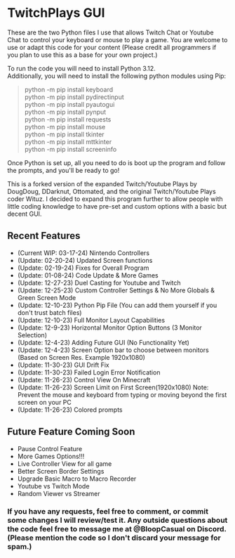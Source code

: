 
# TwitchPlays GUI
These are the two Python files I use that allows Twitch Chat or Youtube Chat to control your keyboard or mouse to play a game. You are welcome to use or adapt this code for your content (Please credit all programmers if you plan to use this as a base for your own project.)

To run the code you will need to install Python 3.12.  
Additionally, you will need to install the following python modules using Pip:  
> python -m pip install keyboard  
python -m pip install pydirectinput  
python -m pip install pyautogui  
python -m pip install pynput  
python -m pip install requests  
python -m pip install mouse  
python -m pip install tkinter  
python -m pip install mttkinter  
python -m pip install screeninfo  

Once Python is set up, all you need to do is boot up the program and follow the prompts, and you'll be ready to go!

This is a forked version of the expanded Twitch/Youtube Plays by DougDoug, DDarknut, Ottomated, and the original Twitch/Youtube Plays coder Wituz. I decided to expand this program further to allow people with little coding knowledge to have pre-set and custom options with a basic but decent GUI.

## Recent Features  
- (Current WIP: 03-17-24) Nintendo Controllers  
- (Update: 02-20-24) Updated Screen functions  
- (Update: 02-19-24) Fixes for Overall Program  
- (Update: 01-08-24) Code Update & More Games  
- (Update: 12-27-23) Duel Casting for Youtube and Twitch  
- (Update: 12-25-23) Custom Controller Settings & No More Globals & Green Screen Mode  
- (Update: 12-10-23) Python Pip File (You can add them yourself if you don't trust batch files)  
- (Update: 12-10-23) Full Monitor Layout Capabilities  
- (Update: 12-9-23) Horizontal Monitor Option Buttons (3 Monitor Selection)  
- (Update: 12-4-23) Adding Future GUI (No Functionality Yet)  
- (Update: 12-4-23) Screen Option bar to choose between monitors (Based on Screen Res. Example 1920x1080)  
- (Update: 11-30-23) GUI Drift Fix  
- (Update: 11-30-23) Failed Login Error Notification  
- (Update: 11-26-23) Control View On Minecraft  
- (Update: 11-26-23) Screen Limit on First Screen(1920x1080) Note: Prevent the mouse and keyboard from typing or moving beyond the first screen on your PC  
- (Update: 11-26-23) Colored prompts  

## Future Feature Coming Soon  
- Pause Control Feature  
- More Games Options!!!   
- Live Controller View for all game  
- Better Screen Border Settings  
- Upgrade Basic Macro to Macro Recorder  
- Youtube vs Twitch Mode   
- Random Viewer vs Streamer   


### If you have any requests, feel free to comment, or commit some changes I will review/test it. Any outside questions about the code feel free to message me at @BloopCasual on Discord. (Please mention the code so I don't discard your message for spam.)
